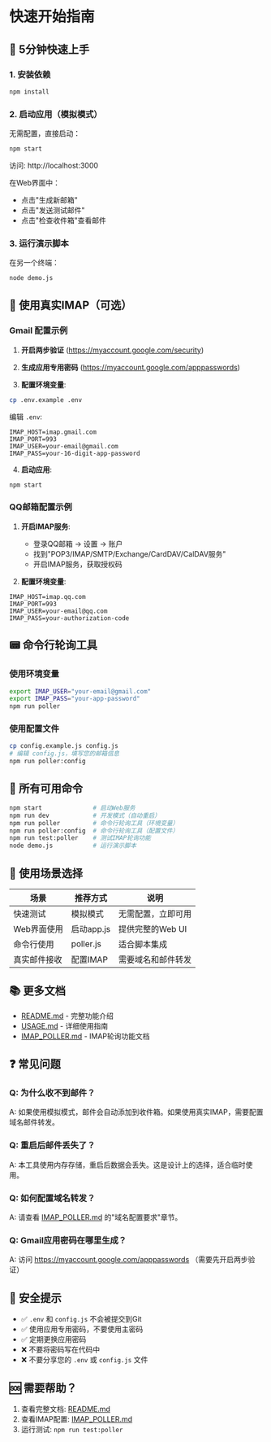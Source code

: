 # 快速开始指南

## 🚀 5分钟快速上手

### 1. 安装依赖
```bash
npm install
```

### 2. 启动应用（模拟模式）

无需配置，直接启动：
```bash
npm start
```

访问: http://localhost:3000

在Web界面中：
- 点击"生成新邮箱"
- 点击"发送测试邮件"
- 点击"检查收件箱"查看邮件

### 3. 运行演示脚本

在另一个终端：
```bash
node demo.js
```

## 🔧 使用真实IMAP（可选）

### Gmail 配置示例

1. **开启两步验证** (https://myaccount.google.com/security)

2. **生成应用专用密码** (https://myaccount.google.com/apppasswords)

3. **配置环境变量**:
```bash
cp .env.example .env
```

编辑 `.env`:
```env
IMAP_HOST=imap.gmail.com
IMAP_PORT=993
IMAP_USER=your-email@gmail.com
IMAP_PASS=your-16-digit-app-password
```

4. **启动应用**:
```bash
npm start
```

### QQ邮箱配置示例

1. **开启IMAP服务**: 
   - 登录QQ邮箱 -> 设置 -> 账户
   - 找到"POP3/IMAP/SMTP/Exchange/CardDAV/CalDAV服务"
   - 开启IMAP服务，获取授权码

2. **配置环境变量**:
```env
IMAP_HOST=imap.qq.com
IMAP_PORT=993
IMAP_USER=your-email@qq.com
IMAP_PASS=your-authorization-code
```

## 📟 命令行轮询工具

### 使用环境变量
```bash
export IMAP_USER="your-email@gmail.com"
export IMAP_PASS="your-app-password"
npm run poller
```

### 使用配置文件
```bash
cp config.example.js config.js
# 编辑 config.js，填写您的邮箱信息
npm run poller:config
```

## 📝 所有可用命令

```bash
npm start              # 启动Web服务
npm run dev            # 开发模式（自动重启）
npm run poller         # 命令行轮询工具（环境变量）
npm run poller:config  # 命令行轮询工具（配置文件）
npm run test:poller    # 测试IMAP轮询功能
node demo.js           # 运行演示脚本
```

## 🎯 使用场景选择

| 场景 | 推荐方式 | 说明 |
|------|---------|------|
| 快速测试 | 模拟模式 | 无需配置，立即可用 |
| Web界面使用 | 启动app.js | 提供完整的Web UI |
| 命令行使用 | poller.js | 适合脚本集成 |
| 真实邮件接收 | 配置IMAP | 需要域名和邮件转发 |

## 📚 更多文档

- [README.md](README.md) - 完整功能介绍
- [USAGE.md](USAGE.md) - 详细使用指南
- [IMAP_POLLER.md](IMAP_POLLER.md) - IMAP轮询功能文档

## ❓ 常见问题

### Q: 为什么收不到邮件？
A: 如果使用模拟模式，邮件会自动添加到收件箱。如果使用真实IMAP，需要配置域名邮件转发。

### Q: 重启后邮件丢失了？
A: 本工具使用内存存储，重启后数据会丢失。这是设计上的选择，适合临时使用。

### Q: 如何配置域名转发？
A: 请查看 [IMAP_POLLER.md](IMAP_POLLER.md) 的"域名配置要求"章节。

### Q: Gmail应用密码在哪里生成？
A: 访问 https://myaccount.google.com/apppasswords （需要先开启两步验证）

## 🔐 安全提示

- ✅ `.env` 和 `config.js` 不会被提交到Git
- ✅ 使用应用专用密码，不要使用主密码
- ✅ 定期更换应用密码
- ❌ 不要将密码写在代码中
- ❌ 不要分享您的 `.env` 或 `config.js` 文件

## 🆘 需要帮助？

1. 查看完整文档: [README.md](README.md)
2. 查看IMAP配置: [IMAP_POLLER.md](IMAP_POLLER.md)
3. 运行测试: `npm run test:poller`
